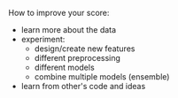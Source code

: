 
How to improve your score:
- learn more about the data
- experiment:
    - design/create new features
    - different preprocessing
    - different models
    - combine multiple models (ensemble)
- learn from other's code and ideas
